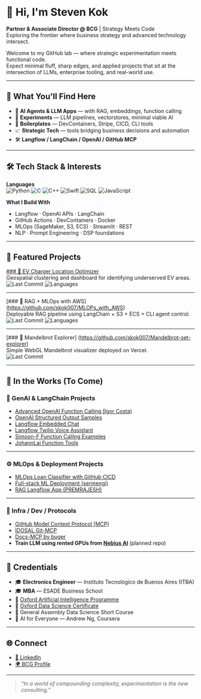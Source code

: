 # 👋 Hi, I'm Steven Kok

**Partner & Associate Director @ BCG** | Strategy Meets Code  
Exploring the frontier where business strategy and advanced technology intersect.

Welcome to my GitHub lab — where strategic experimentation meets functional code.  
Expect minimal fluff, sharp edges, and applied projects that sit at the intersection of LLMs, enterprise tooling, and real-world use.

---

## 🚀 What You'll Find Here

- 🧠 **AI Agents & LLM Apps** — with RAG, embeddings, function calling
- 🧪 **Experiments** — LLM pipelines, vectorstores, minimal viable AI
- 🔧 **Boilerplates** — DevContainers, Stripe, CICD, CLI tools
- 📈 **Strategic Tech** — tools bridging business decisions and automation
- 🛠️ **Langflow / LangChain / OpenAI / GitHub MCP**

---

## 🛠️ Tech Stack & Interests

**Languages**  
![Python](https://img.shields.io/badge/Python-3776AB?style=flat&logo=python&logoColor=white)
![C](https://img.shields.io/badge/C-00599C?style=flat&logo=c&logoColor=white)
![C++](https://img.shields.io/badge/C++-00599C?style=flat&logo=c%2B%2B&logoColor=white)
![Swift](https://img.shields.io/badge/Swift-FA7343?style=flat&logo=swift&logoColor=white)
![SQL](https://img.shields.io/badge/SQL-4479A1?style=flat&logo=postgresql&logoColor=white)
![JavaScript](https://img.shields.io/badge/JavaScript-F7DF1E?style=flat&logo=javascript&logoColor=black)

**What I Build With**  
- Langflow · OpenAI APIs · LangChain  
- GitHub Actions · DevContainers · Docker  
- MLOps (SageMaker, S3, ECS) · Streamlit · REST  
- NLP · Prompt Engineering · DSP foundations

---

## 📂 Featured Projects

[### 🔋 EV Charger Location Optimizer](https://github.com/skok007/EV_Charger_Optys)  
Geospatial clustering and dashboard for identifying underserved EV areas.  
![Last Commit](https://img.shields.io/github/last-commit/skok007/EV_Charger_Optys)
![Languages](https://img.shields.io/github/languages/top/skok007/EV_Charger_Optys)

---

[### 🧠 RAG + MLOps with AWS] (https://github.com/skok007/MLOPs_with_AWS)  
Deployable RAG pipeline using LangChain + S3 + ECS + CLI agent control.  
![Last Commit](https://img.shields.io/github/last-commit/skok007/MLOPs_with_AWS)
![Languages](https://img.shields.io/github/languages/top/skok007/MLOPs_with_AWS)

---

[### 🎨 Mandelbrot Explorer]  (https://github.com/skok007/Mandelbrot-set-explorer)  
Simple WebGL Mandelbrot visualizer deployed on Vercel.  
![Last Commit](https://img.shields.io/github/last-commit/skok007/Mandelbrot-set-explorer)

---

## 🧪 In the Works (To Come)

### 🧠 GenAI & LangChain Projects
- [Advanced OpenAI Function Calling (Igor Costa)](https://github.com/igorcosta/openai-advanced-function-calling)
- [OpenAI Structured Output Samples](https://github.com/openai/openai-structured-outputs-samples)
- [Langflow Embedded Chat](https://github.com/langflow-ai/langflow-embedded-chat)
- [Langflow Twilio Voice Assistant](https://github.com/langflow-ai/langflow-twilio-voice)
- [Simoon-F Function Calling Examples](https://github.com/Simoon-F/openai-function-calling-use-examples)
- [JohannLai Function Tools](https://github.com/JohannLai/openai-function-calling-tools)

---

### ⚙️ MLOps & Deployment Projects
- [MLOps Loan Classifier with GitHub CICD](https://github.com/Harry4007/MLOps)
- [Full-stack ML Deployment (sermengi)](https://github.com/sermengi/MLOps-project)
- [RAG Langflow App (PREMRAJESH)](https://github.com/PREMRAJESH/RAG)

---

### 🧩 Infra / Dev / Protocols
- [GitHub Model Context Protocol (MCP)](https://github.com/github/github-mcp-server)
- [IDOSAL Git-MCP](https://github.com/idosal/git-mcp)
- [Docs-MCP by buger](https://github.com/buger/docs-mcp)
- **Train LLM using rented GPUs from [Nebius AI](https://nebius.com/)** (planned repo)

---

## 🏅 Credentials

- 🎓 **Electronics Engineer** — Instituto Tecnológico de Buenos Aires (ITBA)  
- 🎓 **MBA** — ESADE Business School  
- 📜 [Oxford Artificial Intelligence Programme](https://certificates.conted.ox.ac.uk/4cae109f-9423-49fe-828e-c5c02d74c63a)  
- 📜 [Oxford Data Science Certificate](https://certificates.conted.ox.ac.uk/d40857e4-db7d-4eab-89c5-798009dd0b22)  
- 📜 General Assembly Data Science Short Course  
- 📜 AI for Everyone — Andrew Ng, Coursera

---

## 🌐 Connect

- [🔗 LinkedIn](https://www.linkedin.com/in/stevenkok)  
- [🌍 BCG Profile](https://www.bcg.com/about/people/experts/steven-kok)

---

> _“In a world of compounding complexity, experimentation is the new consulting.”_
